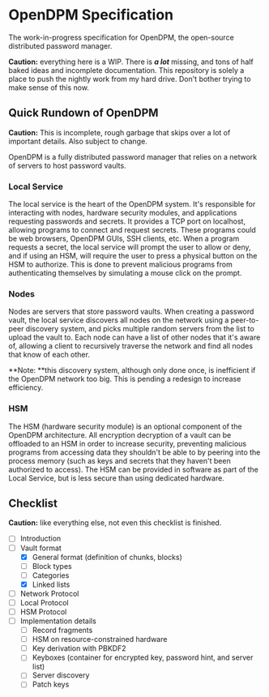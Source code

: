 # OpenDPM Specification

The work-in-progress specification for OpenDPM, the open-source distributed password manager.

**Caution:** everything here is a WIP. There is ***a lot*** missing, and tons of half baked ideas and incomplete documentation. This repository is solely a place to push the nightly work from my hard drive. Don't bother trying to make sense of this now.

## Quick Rundown of OpenDPM

**Caution:** This is incomplete, rough garbage that skips over a lot of important details. Also subject to change.

OpenDPM is a fully distributed password manager that relies on a network of servers to host password vaults.

### Local Service

The local service is the heart of the OpenDPM system. It's responsible for interacting with nodes, hardware security modules, and applications requesting passwords and secrets. It provides a TCP port on localhost, allowing programs to connect and request secrets. These programs could be web browsers, OpenDPM GUIs, SSH clients, etc. When a program requests a secret, the local service will prompt the user to allow or deny, and if using an HSM, will require the user to press a physical button on the HSM to authorize. This is done to prevent malicious programs from authenticating themselves by simulating a mouse click on the prompt.

### Nodes

Nodes are servers that store password vaults. When creating a password vault, the local service discovers all nodes on the network using a peer-to-peer discovery system, and picks multiple random servers from the list to upload the vault to. Each node can have a list of other nodes that it's aware of, allowing a client to recursively traverse the network and find all nodes that know of each other. 

**Note: **this discovery system, although only done once, is inefficient if the OpenDPM network too big. This is pending a redesign to increase efficiency.

### HSM

The HSM (hardware security module) is an optional component of the OpenDPM architecture. All encryption decryption of a vault can be offloaded to an HSM in order to increase security, preventing malicious programs from accessing data they shouldn't be able to by peering into the process memory (such as keys and secrets that they haven't been authorized to access). The HSM can be provided in software as part of the Local Service, but is less secure than using dedicated hardware.



## Checklist

**Caution:** like everything else, not even this checklist is finished.

- [ ] Introduction
- [ ] Vault format
  - [x] General format (definition of chunks, blocks)
  - [ ] Block types
  - [ ] Categories
  - [x] Linked lists
- [ ] Network Protocol
- [ ] Local Protocol
- [ ] HSM Protocol
- [ ] Implementation details
  - [ ] Record fragments
  - [ ] HSM on resource-constrained hardware
  - [ ] Key derivation with PBKDF2
  - [ ] Keyboxes (container for encrypted key, password hint, and server list)
  - [ ] Server discovery
  - [ ] Patch keys
